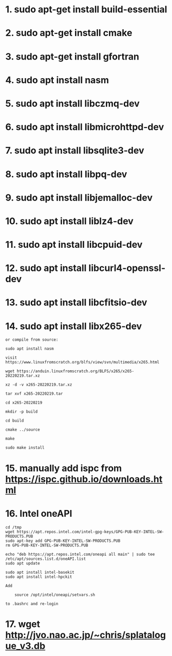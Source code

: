 # 1. sudo apt-get install build-essential

# 2. sudo apt-get install cmake

# 3. sudo apt-get install gfortran

# 4. sudo apt install nasm

# 5. sudo apt install libczmq-dev

# 6. sudo apt install libmicrohttpd-dev

# 7. sudo apt install libsqlite3-dev

# 8. sudo apt install libpq-dev

# 9. sudo apt install libjemalloc-dev

# 10. sudo apt install liblz4-dev

# 11. sudo apt install libcpuid-dev

# 12. sudo apt install libcurl4-openssl-dev

# 13. sudo apt install libcfitsio-dev

# 14. sudo apt install libx265-dev

    or compile from source:

    sudo apt install nasm

    visit https://www.linuxfromscratch.org/blfs/view/svn/multimedia/x265.html

    wget https://anduin.linuxfromscratch.org/BLFS/x265/x265-20220219.tar.xz

    xz -d -v x265-20220219.tar.xz

    tar xvf x265-20220219.tar

    cd x265-20220219

    mkdir -p build

    cd build

    cmake ../source

    make

    sudo make install    

# 15. manually add ispc from https://ispc.github.io/downloads.html

# 16. Intel oneAPI

    cd /tmp
    wget https://apt.repos.intel.com/intel-gpg-keys/GPG-PUB-KEY-INTEL-SW-PRODUCTS.PUB
    sudo apt-key add GPG-PUB-KEY-INTEL-SW-PRODUCTS.PUB
    rm GPG-PUB-KEY-INTEL-SW-PRODUCTS.PUB

    echo "deb https://apt.repos.intel.com/oneapi all main" | sudo tee /etc/apt/sources.list.d/oneAPI.list
    sudo apt update

    sudo apt install intel-basekit
    sudo apt install intel-hpckit

    Add

        source /opt/intel/oneapi/setvars.sh

    to .bashrc and re-login

# 17. wget http://jvo.nao.ac.jp/~chris/splatalogue_v3.db

